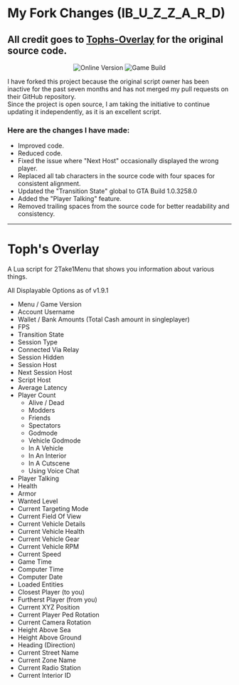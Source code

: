 # My Fork Changes (IB_U_Z_Z_A_R_D)

## **All credit goes to [Tophs-Overlay](https://github.com/Toph2T1/Tophs-Overlay) for the original source code.**<br>

<p align="center">
  <img src="https://img.shields.io/badge/Online_Version-1.69-green" alt="Online Version">
  <img src="https://img.shields.io/badge/Game_Build-3274-green" alt="Game Build">
</p>

I have forked this project because the original script owner has been inactive for the past seven months and has not merged my pull requests on their GitHub repository.<br>
Since the project is open source, I am taking the initiative to continue updating it independently, as it is an excellent script.<br>

### Here are the changes I have made:

- Improved code.
- Reduced code.
- Fixed the issue where "Next Host" occasionally displayed the wrong player.
- Replaced all tab characters in the source code with four spaces for consistent alignment.
- Updated the "Transition State" global to GTA Build 1.0.3258.0
- Added the "Player Talking" feature.
- Removed trailing spaces from the source code for better readability and consistency.

---

# Toph's Overlay
A Lua script for 2Take1Menu that shows you information about various things.

All Displayable Options as of v1.9.1
- Menu / Game Version
- Account Username
- Wallet / Bank Amounts (Total Cash amount in singleplayer)
- FPS
- Transition State
- Session Type
- Connected Via Relay
- Session Hidden
- Session Host
- Next Session Host
- Script Host
- Average Latency
- Player Count
    - Alive / Dead
    - Modders
    - Friends
    - Spectators
    - Godmode
    - Vehicle Godmode
    - In A Vehicle
    - In An Interior
    - In A Cutscene
    - Using Voice Chat
- Player Talking
- Health
- Armor
- Wanted Level
- Current Targeting Mode
- Current Field Of View
- Current Vehicle Details
- Current Vehicle Health
- Current Vehicle Gear
- Current Vehicle RPM
- Current Speed
- Game Time
- Computer Time
- Computer Date
- Loaded Entities
- Closest Player (to you)
- Furtherst Player (from you)
- Current XYZ Position
- Current Player Ped Rotation
- Current Camera Rotation
- Height Above Sea
- Height Above Ground
- Heading (Direction)
- Current Street Name
- Current Zone Name
- Current Radio Station
- Current Interior ID
